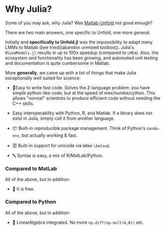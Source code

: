 # Why Julia?
Some of you may ask, why Julia? Was [Matlab-Unfold](www.unfoldtoolbox.org) not good enough?

There are two main answers, one specific to Unfold, one more general.

Initially and **specifically to Unfold.jl** was the impossibility to adapt many LMMs to Matlab ([we tried](abandon unmixed toolbox)). Julia's `MixedModels.jl` results in up to 100x speedup (compared to `LME4`). Also, the ecosystem and functionality has been growing, and automated unit testing and documentation is quite cumbersome in Matlab.

More **generally**, we came up with a list of things that make Julia exceptionally well suited for science:

+ 🚀Easy to write fast code. Solves the 2-language problem: zou have simple python-like code, but at the speed of mex/numba/cython. This allows "normal" scientists to produce efficient code without needing the C++ skills.

+ Easy interoperability with Python, R, and Matlab. If a library does not exist in Julia, simply call it from another language.

+ 📦 Built-in reproducible package management. Think of Python's `conda-env`, but actually working & fast.

+ 🈳 Built-in support for unicode via latex `\beta=𝛽`.

+ 🔤 Syntax is easy, a mix of R/MatLab/Python.


### Compared to MatLab
All of the above, but in addition:

+ 💸 It is free.

### Compared to Python
All of the above, but in addition:

+ 🧮 LinearAlgebra integrated. No more `np.diff(np.mult(A,B))` etc.





